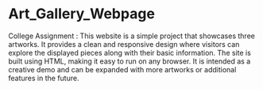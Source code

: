 # Art_Gallery_Webpage
College Assignment : 
This website is a simple project that showcases three artworks. It provides a clean and responsive design where visitors can explore the displayed pieces along with their basic information. The site is built using HTML, making it easy to run on any browser. It is intended as a creative demo and can be expanded with more artworks or additional features in the future.
